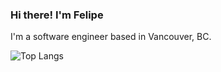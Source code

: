 ### Hi there! I'm Felipe

I'm a software engineer based in Vancouver, BC.

![Top Langs](https://github-readme-stats.vercel.app/api/top-langs/?username=ferueda&layout=compact&theme=nightowl&hide=scss,css,html,batchfile,dockerfile,shell,makefile&langs_count=10)
